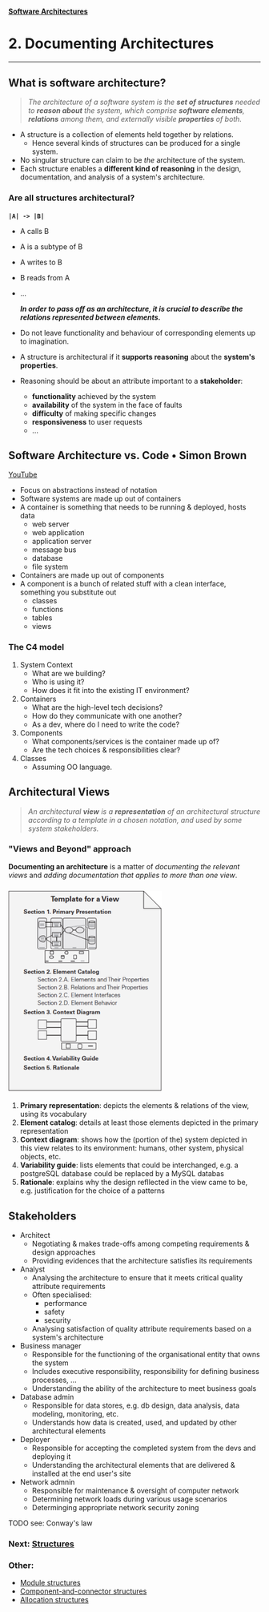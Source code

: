 #### [Software Architectures](../../../../README.md)

# 2. Documenting Architectures

---

## What is software architecture?

> _The architecture of a software system is the **set of structures** needed to **reason about** the system, which comprise **software elements**, **relations** among them, and externally visible **properties** of both._

- A structure is a collection of elements held
  together by relations.
  - Hence several kinds of structures can be produced for a single system.
- No singular structure can claim to be _the_ architecture of the system.
- Each structure enables a **different kind of reasoning** in the design, documentation, and analysis of a system's architecture.

### Are all structures architectural?

**`|A| -> |B|`**

- A calls B
- A is a subtype of B
- A writes to B
- B reads from A
- ...

  **_In order to pass off as an architecture, it is crucial to describe the relations represented between elements._**

- Do not leave functionality and behaviour of corresponding elements up to imagination.
- A structure is architectural if it **supports reasoning** about the **system's properties**.
- Reasoning should be about an attribute important to a **stakeholder**:
  - **functionality** achieved by the system
  - **availability** of the system in the face of faults
  - **difficulty** of making specific changes
  - **responsiveness** to user requests
  - ...

## Software Architecture vs. Code • Simon Brown

[YouTube][url1]

- Focus on abstractions instead of notation
- Software systems are made up out of containers
- A container is something that needs to be running & deployed, hosts data
  - web server
  - web application
  - application server
  - message bus
  - database
  - file system
- Containers are made up out of components
- A component is a bunch of related stuff with a clean interface, something you substitute out
  - classes
  - functions
  - tables
  - views

### The C4 model

1. System Context
   - What are we building?
   - Who is using it?
   - How does it fit into the existing IT environment?
2. Containers
   - What are the high-level tech decisions?
   - How do they communicate with one another?
   - As a dev, where do I need to write the code?
3. Components
   - What components/services is the container made up of?
   - Are the tech choices & responsibilities clear?
4. Classes
   - Assuming OO language.

[url1]: https://youtu.be/GAFZcYlO5S0

## Architectural Views

> _An architectural **view** is a **representation** of an architectural structure according to a template in a chosen notation, and used by some system stakeholders._

### "**Views** and **Beyond**" approach

**Documenting an architecture** is a matter of _documenting the relevant views_ and _adding documentation that applies to more than one view_.

### ![Template for a View][img1]

1. **Primary representation**:
   depicts the elements & relations of the view, using its vocabulary
2. **Element catalog**:
   details at least those elements depicted in the primary representation
3. **Context diagram**:
   shows how the (portion of the) system depicted in this view relates to its environment: humans, other system, physical objects, etc.
4. **Variability guide**:
   lists elements that could be interchanged, e.g. a postgreSQL database could be replaced by a MySQL databas
5. **Rationale**:
   explains why the design refllected in the view came to be, e.g. justification for the choice of a patterns

## Stakeholders

- Architect
  - Negotiating & makes trade-offs among competing requirements & design approaches
  - Providing evidences that the architecture satisfies its requirements
- Analyst
  - Analysing the architecture to ensure that it meets critical quality attribute requirements
  - Often specialised:
    - performance
    - safety
    - security
  - Analysing satisfaction of quality attribute requirements based on a system's architecture
- Business manager
  - Responsible for the functioning of the organisational entity that owns the system
  - Includes executive responsibility, responsibility for defining business processes, ...
  - Understanding the ability of the architecture to meet business goals
- Database admin
  - Responsible for data stores, e.g. db design, data analysis, data modeling, monitoring, etc.
  - Understands how data is created, used, and updated by other architectural elements
- Deployer
  - Responsible for accepting the completed system from the devs and deploying it
  - Understanding the architectural elements that are delivered & installed at the end user's site
- Network admnin
  - Responsible for maintenance & oversight of computer network
  - Determining network loads during various usage scenarios
  - Determinging appropriate network security zoning

TODO see: Conway's law

### Next: [Structures][stc.md]

### Other:

- [Module structures][mod.md]
- [Component-and-connector structures][c&c.md]
- [Allocation structures][all.md]

[stc.md]: ./structures/README.md
[mod.md]: ./structures/Modules.md
[c&c.md]: ./structures/C&C.md
[all.md]: ./structures/Allocation.md
[img1]: ../../resources/png/template-for-a-view.png
